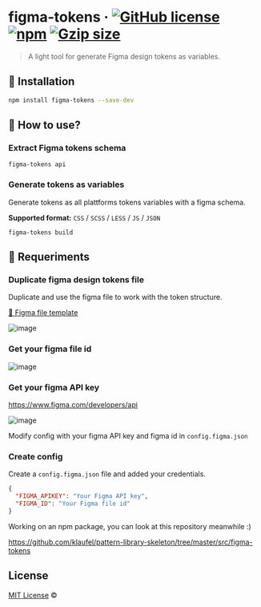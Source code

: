 # figma-tokens &middot; [![GitHub license](https://img.shields.io/badge/license-MIT-blue.svg)](LICENSE) [![npm](https://img.shields.io/npm/dt/figma-tokens.svg)](https://www.npmjs.org/package/figma-tokens) [![Gzip size](https://img.badgesize.io/https://unpkg.com/figma-tokens/?compression=gzip)](https://unpkg.com/figma-tokens/)

> A light tool for generate Figma design tokens as variables.

## 🚀 Installation

```sh
npm install figma-tokens --save-dev
```

## 🧐 How to use?

### Extract Figma tokens schema

```node
figma-tokens api
```

### Generate tokens as variables

Generate tokens as all plattforms tokens variables with a figma schema.

**Supported format:** `CSS` / `SCSS` / `LESS` / `JS` / `JSON`

```node
figma-tokens build
```

## 🤝 Requeriments

### Duplicate figma design tokens file

Duplicate and use the figma file to work with the token structure.

[📄 Figma file template](https://www.figma.com/file/IGr2xoqcZX91CU7CDr4ZsI)

![image](https://user-images.githubusercontent.com/1427623/92307873-c4dbdf00-ef99-11ea-9ca4-eb9baecff1e5.png)

### Get your figma file id

![image](https://user-images.githubusercontent.com/1427623/92307876-c73e3900-ef99-11ea-8df4-c9d41eae0ac9.png)

### Get your figma API key

https://www.figma.com/developers/api

![image](https://user-images.githubusercontent.com/1427623/92307890-dde49000-ef99-11ea-9a03-fd5cc725d9ab.png)

Modify config with your figma API key and figma id in `config.figma.json`

### Create config

Create a `config.figma.json` file and added your credentials.

```json
{
  "FIGMA_APIKEY": "Your Figma API key",
  "FIGMA_ID": "Your Figma file id"
}
```

Working on an npm package, you can look at this repository meanwhile :)

https://github.com/klaufel/pattern-library-skeleton/tree/master/src/figma-tokens

## License

[MIT License](LICENSE.md) ©
